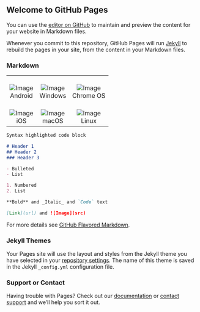 ## Welcome to GitHub Pages

You can use the [editor on GitHub](https://github.com/wgredlong/wgredlong.github.io/edit/master/index.md) to maintain and preview the content for your website in Markdown files.

Whenever you commit to this repository, GitHub Pages will run [Jekyll](https://jekyllrb.com/) to rebuild the pages in your site, from the content in your Markdown files.

### Markdown

|  |  | |
| :-: | :-: | :-: |
|<br>![Image](https://getoutline.org/modern/img/platform-android.svg)<br>Android |<br>![Image](https://getoutline.org/modern/img/platform-windows.svg)<br>Windows |<br>![Image](https://getoutline.org/modern/img/platform-chrome.svg)<br>Chrome OS<br>|
|<br>![Image](https://getoutline.org/modern/img/platform-apple.svg)<br>iOS |<br>![Image](https://getoutline.org/modern/img/platform-apple.svg)<br>macOS |<br>![Image](https://getoutline.org/modern/img/platform-linux.svg) <br>Linux<br>|

```markdown
Syntax highlighted code block

# Header 1
## Header 2
### Header 3

- Bulleted
- List

1. Numbered
2. List

**Bold** and _Italic_ and `Code` text

[Link](url) and ![Image](src)
```

For more details see [GitHub Flavored Markdown](https://guides.github.com/features/mastering-markdown/).

### Jekyll Themes

Your Pages site will use the layout and styles from the Jekyll theme you have selected in your [repository settings](https://github.com/wgredlong/wgredlong.github.io/settings). The name of this theme is saved in the Jekyll `_config.yml` configuration file.

### Support or Contact

Having trouble with Pages? Check out our [documentation](https://help.github.com/categories/github-pages-basics/) or [contact support](https://github.com/contact) and we’ll help you sort it out.
